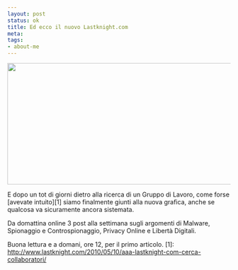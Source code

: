 ```yaml
--- 
layout: post
status: ok
title: Ed ecco il nuovo Lastknight.com
meta: 
tags: 
- about-me
---
```

<a href="http://fast.mgpf.it/2010/06/lk.com_.png"><img src="http://fast.mgpf.it/2010/06/lk.com_-540x275.png" alt="" title="lk.com" width="540" height="275" class="aligncenter size-medium wp-image-2034" /></a>  
  
E dopo un tot di giorni dietro alla ricerca di un Gruppo di Lavoro, come forse [avevate intuito][1] siamo finalmente giunti alla nuova grafica, anche se qualcosa va sicuramente ancora sistemata.  
  
Da domattina online 3 post alla settimana sugli argomenti di Malware, Spionaggio e  Controspionaggio, Privacy Online e Libert&agrave; Digitali.  
  
Buona lettura e a domani, ore 12, per il primo articolo.
[1]: http://www.lastknight.com/2010/05/10/aaa-lastknight-com-cerca-collaboratori/ 
